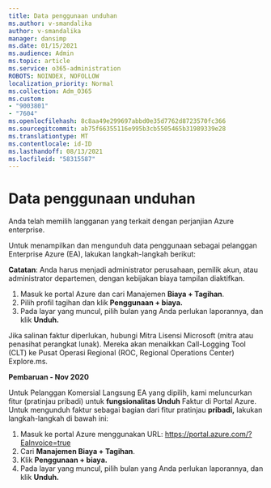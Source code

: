 ```yaml
---
title: Data penggunaan unduhan
ms.author: v-smandalika
author: v-smandalika
manager: dansimp
ms.date: 01/15/2021
ms.audience: Admin
ms.topic: article
ms.service: o365-administration
ROBOTS: NOINDEX, NOFOLLOW
localization_priority: Normal
ms.collection: Adm_O365
ms.custom:
- "9003801"
- "7604"
ms.openlocfilehash: 8c8aa49e299697abbd0e35d7762d8723570fc366
ms.sourcegitcommit: ab75f66355116e995b3cb5505465b31989339e28
ms.translationtype: MT
ms.contentlocale: id-ID
ms.lasthandoff: 08/13/2021
ms.locfileid: "58315587"
---
```

# <a name="download-usage-data"></a>Data penggunaan unduhan

Anda telah memilih langganan yang terkait dengan perjanjian Azure enterprise.

Untuk menampilkan dan mengunduh data penggunaan sebagai pelanggan Enterprise Azure (EA), lakukan langkah-langkah berikut:

**Catatan**: Anda harus menjadi administrator perusahaan, pemilik akun, atau administrator departemen, dengan kebijakan biaya tampilan diaktifkan. 

1. Masuk ke portal Azure dan cari Manajemen **Biaya + Tagihan**.
2. Pilih profil tagihan dan klik **Penggunaan + biaya.**
3. Pada layar yang muncul, pilih bulan yang Anda perlukan laporannya, dan klik **Unduh.**

Jika salinan faktur diperlukan, hubungi Mitra Lisensi Microsoft (mitra atau penasihat perangkat lunak). Mereka akan menaikkan Call-Logging Tool (CLT) ke Pusat Operasi Regional (ROC, Regional Operations Center) Explore.ms.

**Pembaruan - Nov 2020**

Untuk Pelanggan Komersial Langsung EA yang dipilih, kami meluncurkan fitur (pratinjau pribadi) untuk **fungsionalitas Unduh** Faktur di Portal Azure. Untuk mengunduh faktur sebagai bagian dari fitur pratinjau **pribadi,** lakukan langkah-langkah di bawah ini:

1. Masuk ke portal Azure menggunakan URL: https://portal.azure.com/?EaInvoice=true 
2. Cari **Manajemen Biaya + Tagihan**. 
3. Klik **Penggunaan + biaya.** 
4. Pada layar yang muncul, pilih bulan yang Anda perlukan laporannya, dan klik **Unduh.**